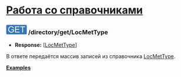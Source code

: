 [Работа со справочниками](../../index.md)
=========================================

### ![GET](../../../../img/get.png) /directory/get/LocMetType
* **Response:** [[LocMetType](../../../../types.md#locmettype)]

В ответе передаётся массив записей из справочника [LocMetType](../../../../types.md#locmettype).

**[Examples](examples/get.md)**
